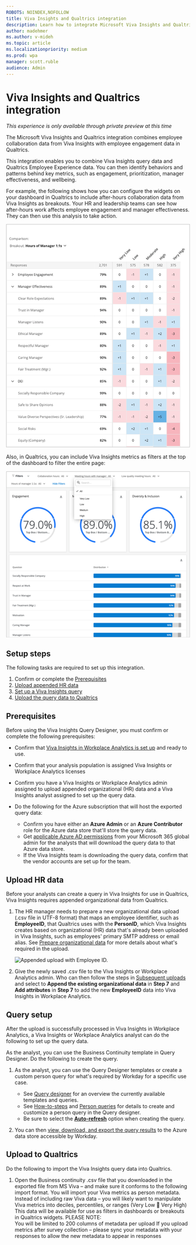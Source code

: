 ```yaml
---
ROBOTS: NOINDEX,NOFOLLOW
title: Viva Insights and Qualtrics integration
description: Learn how to integrate Microsoft Viva Insights and Qualtrics Prism Analytics data for more advanced analysis
author: madehmer
ms.author: v-mideh
ms.topic: article
ms.localizationpriority: medium 
ms.prod: wpa
manager: scott.ruble
audience: Admin
---
```


# Viva Insights and Qualtrics integration

*This experience is only available through private preview at this time*

The Microsoft Viva Insights and Qualtrics integration combines employee collaboration data from Viva Insights with employee engagement data in Qualtrics.

This integration enables you to combine Viva Insights query data and Qualtrics Employee Experience data. You can then identify behaviors and patterns behind key metrics, such as engagement, prioritization, manager effectiveness, and wellbeing.

For example, the following shows how you can configure the widgets on your dashboard in Qualtrics to include after-hours collaboration data from Viva Insights as breakouts. Your HR and leadership teams can see how after-hours work affects employee engagement and manager effectiveness. They can then use this analysis to take action.

![Qualtrics example data.](../images/wpa/use/qualtrics-example.png)

Also, in Qualtrics, you can include Viva Insights metrics as filters at the top of the dashboard to filter the entire page:

![Qualtrics dashboard metrics example.](../images/wpa/use/qualtrics-example-2.png)

## Setup steps

The following tasks are required to set up this integration.

1. Confirm or complete the [Prerequisites](#prerequisites)
2. [Upload appended HR data](#upload-hr-data)
3. [Set up a Viva Insights query](#query-setup)
4. [Upload the query data to Qualtrics](#upload-to-qualtrics)

## Prerequisites

Before using the Viva Insights Query Designer, you must confirm or complete the following prerequisites:

* Confirm that [Viva Insights in Workplace Analytics is set up](../setup/set-up-workplace-analytics.md) and ready to use.
* Confirm that your analysis population is assigned Viva Insights or Workplace Analytics licenses
* Confirm you have a Viva Insights or Workplace Analytics admin assigned to upload appended organizational (HR) data and a Viva Insights analyst assigned to set up the query data.
* Do the following for the Azure subscription that will host the exported query data:

  * Confirm you have either an **Azure Admin** or an **Azure Contributor** role for the Azure data store that'll store the query data.
  * Get [applicable Azure AD permissions](/azure/active-directory/develop/active-directory-how-applications-are-added) from your Microsoft 365 global admin for the analysts that will download the query data to that Azure data store.
  * If the Viva Insights team is downloading the query data, confirm that the vendor accounts are set up for the team.

## Upload HR data

Before your analysts can create a query in Viva Insights for use in Qualtrics, Viva Insights requires appended organizational data from Qualtrics.

1. The HR manager needs to prepare a new organizational data upload (.csv file in UTF-8 format) that maps an employee identifier, such as **EmployeeID**, that Qualtrics uses with the **PersonID**, which Viva Insights creates based on organizational (HR) data that's already been uploaded in Viva Insights, such as employees' primary SMTP address or email alias. See [Prepare organizational data](../setup/prepare-organizational-data.md) for more details about what's required in the upload.

   ![Appended upload with Employee ID.](../images/wpa/setup/append-upload.png)

2. Give the newly saved .csv file to the Viva Insights or Workplace Analytics admin. Who can then follow the steps in [Subsequent uploads](../setup/upload-organizational-data.md#file-upload) and select to **Append the existing organizational data** in **Step 7** and **Add attributes** in **Step 7** to add the new **EmployeeID** data into Viva Insights in Workplace Analytics.

## Query setup

After the upload is successfully processed in Viva Insights in Workplace Analytics, a Viva Insights or Workplace Analytics analyst can do the following to set up the query data.

As the analyst, you can use the Business Continuity template in Query Designer. Do the following to create the query.

1. As the analyst, you can use the Query Designer templates or create a custom person query for what's required by Workday for a specific use case.

   * See [Query designer](../tutorials/query-designer.md) for an overview the currently available templates and queries.
   * See [How-to-steps](../tutorials/customize-a-metric.md#how-to-steps) and [Person queries](../tutorials/person-queries.md) for details to create and customize a person query in the Query designer.
   * Be sure to select the [**Auto-refresh**](../tutorials/query-auto-refresh.md) option when creating the query.

2. You can then [view, download, and export the query results](view-download-and-export-query-results.md) to the Azure data store accessible by Workday.

## Upload to Qualtrics

Do the following to import the Viva Insights query data into Qualtrics.

1. Open the Business continuity .csv file that you downloaded in the exported file from MS Viva – and make sure it conforms to the following import format.  You will import your Viva metrics as person metadata.
Instead of including raw Viva data – you will likely want to manipulate Viva metrics into deciles, percentiles, or ranges (Very Low  Very High)
This data will be available for use as filters in dashboards or breakouts in Qualtrics widgets. 
PLEASE NOTE:  
You will be limited to 200 columns of metadata per upload
If you upload metrics after survey collection – please sync your metadata with your responses to allow the new metadata to appear in responses



